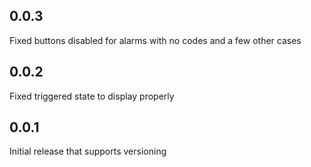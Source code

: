 ## 0.0.3
Fixed buttons disabled for alarms with no codes and a few other cases

## 0.0.2
Fixed triggered state to display properly

## 0.0.1
Initial release that supports versioning